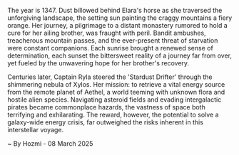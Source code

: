
The year is 1347.  Dust billowed behind Elara's horse as she traversed the unforgiving landscape, the setting sun painting the craggy mountains a fiery orange.  Her journey, a pilgrimage to a distant monastery rumored to hold a cure for her ailing brother, was fraught with peril.  Bandit ambushes, treacherous mountain passes, and the ever-present threat of starvation were constant companions. Each sunrise brought a renewed sense of determination, each sunset the bittersweet reality of a journey far from over, yet fueled by the unwavering hope for her brother's recovery.


Centuries later, Captain Ryla steered the 'Stardust Drifter' through the shimmering nebula of Xylos.  Her mission: to retrieve a vital energy source from the remote planet of Aethel, a world teeming with unknown flora and hostile alien species.  Navigating asteroid fields and evading intergalactic pirates became commonplace hazards, the vastness of space both terrifying and exhilarating.  The reward, however, the potential to solve a galaxy-wide energy crisis, far outweighed the risks inherent in this interstellar voyage.

~ By Hozmi - 08 March 2025
